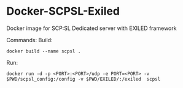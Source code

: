 # Docker-SCPSL-Exiled
Docker image for SCP:SL Dedicated server with EXILED framework

Commands:
  Build:
  ```
  docker build --name scpsl .
  ```
  Run:
  ```
  docker run -d -p <PORT>:<PORT>/udp -e PORT=<PORT> -v $PWD/scpsl_config:/config -v $PWD/EXILED/:/exiled  scpsl
  ```
